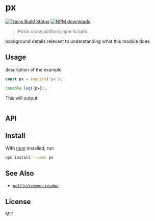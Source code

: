 # px

[![Travis Build Status](https://img.shields.io/travis/parro-it/px/master.svg)](http://travis-ci.org/parro-it/px)
[![NPM downloads](https://img.shields.io/npm/dt/px.svg)](https://npmjs.org/package/px)

> Posix cross platform npm scripts.

background details relevant to understanding what this module does

## Usage

description of the example

```js
const px = require('px');

console.log({px});
```

This will output

```
```

## API

## Install

With [npm](https://npmjs.org/) installed, run

```bash
npm install --save px
```

## See Also

- [`noffle/common-readme`](https://github.com/noffle/common-readme)

## License

MIT

